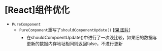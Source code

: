 # \[React]组件优化

-   `PureComponent`
    -   `PureComponent`重写了`shouldComponentUpdate()` \[[🖼️ 图片](../image/image_hCydPyUBum.png "🖼️ 图片")]
        -   在shouldCompoentUpdate()中进行了一次浅比较，如果旧的数据与更新的数据内存地址相同则返回false，不进行更新
